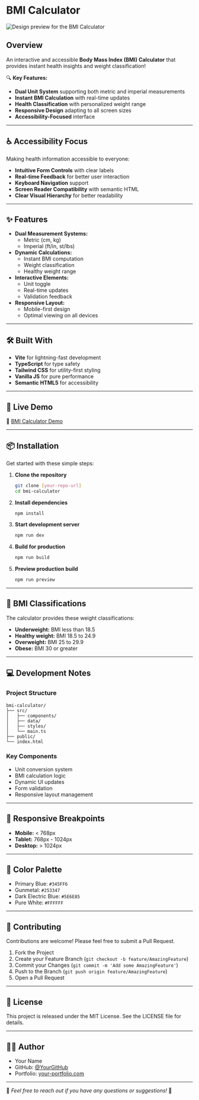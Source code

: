 # BMI Calculator

![Design preview for the BMI Calculator](./design/desktop-preview.jpg)

## Overview

An interactive and accessible **Body Mass Index (BMI) Calculator** that provides instant health insights and weight classification!

🔍 **Key Features:**
- **Dual Unit System** supporting both metric and imperial measurements
- **Instant BMI Calculation** with real-time updates
- **Health Classification** with personalized weight range
- **Responsive Design** adapting to all screen sizes
- **Accessibility-Focused** interface

---

## ♿️ Accessibility Focus

Making health information accessible to everyone:
- **Intuitive Form Controls** with clear labels
- **Real-time Feedback** for better user interaction
- **Keyboard Navigation** support
- **Screen Reader Compatibility** with semantic HTML
- **Clear Visual Hierarchy** for better readability

---

## ✨ Features

- **Dual Measurement Systems:**
  - Metric (cm, kg)
  - Imperial (ft/in, st/lbs)
- **Dynamic Calculations:**
  - Instant BMI computation
  - Weight classification
  - Healthy weight range
- **Interactive Elements:**
  - Unit toggle
  - Real-time updates
  - Validation feedback
- **Responsive Layout:**
  - Mobile-first design
  - Optimal viewing on all devices

---

## 🛠 Built With

- **Vite** for lightning-fast development
- **TypeScript** for type safety
- **Tailwind CSS** for utility-first styling
- **Vanilla JS** for pure performance
- **Semantic HTML5** for accessibility

---

## 🚀 Live Demo

🔗 [BMI Calculator Demo](your-demo-link-here)

---

## 📦 Installation

Get started with these simple steps:

1. **Clone the repository**
   ```bash
   git clone [your-repo-url]
   cd bmi-calculator
   ```

2. **Install dependencies**
   ```bash
   npm install
   ```

3. **Start development server**
   ```bash
   npm run dev
   ```

4. **Build for production**
   ```bash
   npm run build
   ```

5. **Preview production build**
   ```bash
   npm run preview
   ```

---

## 🧮 BMI Classifications

The calculator provides these weight classifications:
- **Underweight:** BMI less than 18.5
- **Healthy weight:** BMI 18.5 to 24.9
- **Overweight:** BMI 25 to 29.9
- **Obese:** BMI 30 or greater

---

## 💻 Development Notes

### Project Structure
```
bmi-calculator/
├── src/
│   ├── components/
│   ├── data/
│   ├── styles/
│   └── main.ts
├── public/
└── index.html
```

### Key Components
- Unit conversion system
- BMI calculation logic
- Dynamic UI updates
- Form validation
- Responsive layout management

---

## 📱 Responsive Breakpoints

- **Mobile:** < 768px
- **Tablet:** 768px - 1024px
- **Desktop:** > 1024px

---

## 🎨 Color Palette

- Primary Blue: `#345FF6`
- Gunmetal: `#253347`
- Dark Electric Blue: `#5E6E85`
- Pure White: `#FFFFFF`

---

## 🤝 Contributing

Contributions are welcome! Please feel free to submit a Pull Request.

1. Fork the Project
2. Create your Feature Branch (`git checkout -b feature/AmazingFeature`)
3. Commit your Changes (`git commit -m 'Add some AmazingFeature'`)
4. Push to the Branch (`git push origin feature/AmazingFeature`)
5. Open a Pull Request

---

## 📄 License

This project is released under the MIT License. See the LICENSE file for details.

---

## 👨‍💻 Author

- Your Name
- GitHub: [@YourGitHub](https://github.com/YourGitHub)
- Portfolio: [your-portfolio.com](https://your-portfolio.com)

---

🎯 *Feel free to reach out if you have any questions or suggestions!* 🚀
